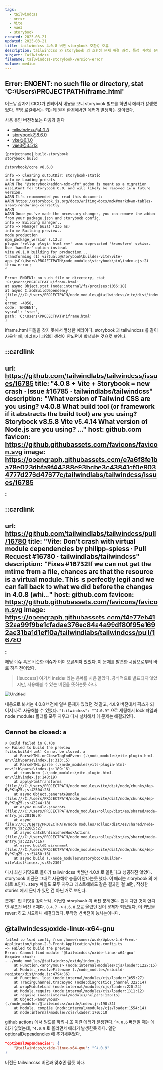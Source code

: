 ```yaml
---
tags:
  - tailwindcss
  - error
  - Vite
  - vue3
  - storybook
created: 2025-03-21
updated: 2025-03-21
title: tailwindcss 4.0.8 버전 storybook 호환성 오류
description: tailwindcss 와 storybook 의 호환성 문제 해결 과정. 특정 버전의 문제로 핫픽스 적용.
subject: Tailwindcss
filename: tailwindcss-storybook-version-error
volume: medium
---
```


## Error: ENOENT: no such file or directory, stat 'C:\Users\PROJECTPATH\iframe.html'

어느날 갑자기 CICD가 안되어서 내용을 보니 storybook 빌드를 하면서 에러가 발생했었다. 분명 로컬에서는 되는데 원격 환경에서만 에러가 발생하는 것이었다. 

사용 중인 버전정보는 다음과 같다,
* tailwindcss@4.0.8
* storybook@8.6.0
* vite@6.1.0
* vue3@3.5.13

```
{projectname} build-storybook
storybook build

@storybook/core v8.6.0

info => Cleaning outputDir: storybook-static
info => Loading presets
WARN The "@storybook/addon-mdx-gfm" addon is meant as a migration assistant for Storybook 8.0; and will likely be removed in a future version.
WARN It's recommended you read this document:
WARN https://storybook.js.org/docs/writing-docs/mdx#markdown-tables-arent-rendering-correctly
WARN
WARN Once you've made the necessary changes, you can remove the addon from your package.json and storybook config.
info => Building manager..
info => Manager built (236 ms)
info => Building preview..
mode production
npm_package_version 2.12.3
plugin 'rollup-plugin-html-env' uses deprecated 'transform' option. Use 'handler' option instead.
vite v6.1.0 building for production...
transforming (1) virtual:@storybook\builder-vite\vite-app.jsC:\Users\PROJECTPATH\node_modules\storybook\bin\index.cjs:23
throw error;
^

Error: ENOENT: no such file or directory, stat 'C:\Users\PROJECTPATH\iframe.html'
at async Object.stat (node:internal/fs/promises:1036:18)
at async C.addBuildDependency (file:///C:/Users/PROJECTPATH/node_modules/@tailwindcss/vite/dist/index.mjs:1:5226) {
errno: -4058,
code: 'ENOENT',
syscall: 'stat',
path: 'C:\Users\PROJECTPATH\iframe.html'
}
```

iframe.html 파일을 찾지 못해서 발생한 에러이다. storybook 과 tailwindcss 를 같이 사용할 때, 미리보기 파일이 생성이 안되면서 발생하는 것으로 보인다.

::cardlink
---
url: https://github.com/tailwindlabs/tailwindcss/issues/16785
title: "4.0.8 + Vite + Storybook = new crash · Issue #16785 · tailwindlabs/tailwindcss"
description: "What version of Tailwind CSS are you using? v4.0.8 What build tool (or framework if it abstracts the build tool) are you using? Storybook v8.5.8 Vite v5.4.14 What version of Node.js are you using? ..."
host: github.com
favicon: https://github.githubassets.com/favicons/favicon.svg
image: https://opengraph.githubassets.com/e7a6f8fe1ba78e023dbfa9f44388e93bcbe3c43841cf0e9034777d276d47677c/tailwindlabs/tailwindcss/issues/16785
---
::

::cardlink
---
url: https://github.com/tailwindlabs/tailwindcss/pull/16780
title: "Vite: Don't crash with virtual module dependencies by philipp-spiess · Pull Request #16780 · tailwindlabs/tailwindcss"
description: "Fixes #16732If we can not get the mtime from a file, chances are that the resource is a virtual module. This is perfectly legit and we can fall back to what we did before the changes in 4.0.8 (whi..."
host: github.com
favicon: https://github.githubassets.com/favicons/favicon.svg
image: https://opengraph.githubassets.com/f4e77eb4132aa99f9be1cfadae376ec84a4a99df80f95e1692ae31ba1d1ef10a/tailwindlabs/tailwindcss/pull/16780
---
::

헤당 이슈 혹은 비슷한 이슈가 이미 오픈되어 있었다. 이 문제를 발견한 시점으로부터 바로 하루 전이었다.

> [!success] 
> 여기서 insider 라는 용어를 처음 알았다. 공식적으로 발표되지 않았지만, 사용해볼 수 있는 버전을 뜻하는듯 하다. 

![Untitled](img/tailwindcss-storybook-version-error/tailwindcss-storybook-version-error.png)

내용으로 봐서는 4.0.8 버전에 일부 문제가 있었던 것 같고, 4.0.9 버전에서 픽스가 되어서 바로 사용해볼 수 있었다. `"tailwindcss": "^4.0.9"` 으로 세팅해서 lock 파일과 node_modules 폴더를 모두 지우고 다시 설치해서 이 문제는 해결되었다.
## Cannot be closed: a

```
✗ Build failed in 8.40s
=> Failed to build the preview
[vite:build-html] Cannot be closed: a
    at ParseHTML.onCloseTagEndEvent (.\node_modules\vite-plugin-html-env\lib\parse\index.js:313:15)
    at ParseHTML.parse (.\node_modules\vite-plugin-html-env\lib\parse\index.js:189:16)
    at transform (.\node_modules\vite-plugin-html-env\lib\index.js:148:19)
    at applyHtmlTransforms (file:///C:/Users/PROJECTPATH/node_modules/vite/dist/node/chunks/dep-ByPKlqZ5.js:42504:23)
    at async Object.generateBundle (file:///C:/Users/PROJECTPATH/node_modules/vite/dist/node/chunks/dep-ByPKlqZ5.js:42244:18)
    at async Bundle.generate (file:///C:/Users/PROJECTPATH/node_modules/rollup/dist/es/shared/node-entry.js:20116:9)
    at async file:///C:/Users/PROJECTPATH/node_modules/rollup/dist/es/shared/node-entry.js:22805:27
    at async catchUnfinishedHookActions (file:///C:/Users/PROJECTPATH/node_modules/rollup/dist/es/shared/node-entry.js:22187:16)
    at async buildEnvironment (file:///C:/Users/PROJECTPATH/node_modules/vite/dist/node/chunks/dep-ByPKlqZ5.js:51450:16)
    at async build (.\node_modules\@storybook\builder-vite\dist\index.js:80:230)
```

다시 최신 커밋으로 돌아가 tailwindcss 버전만 4.0.9 로 올린다고 성공하진 않았다. storybook 버전은 그대로 사용해야 충돌이 안나는듯 했다. 이 에러는 storybook 의 에러로 보인다. story 파일도 모두 지우고 테스트해봐도 같은 결과인 걸 보면, 작성한 stories 에서 문제가 있던 건 아닌 거로 보인다.

문제가 된 커밋을 찾아보니, 이번엔 storybook 의 버전 문제였다. 원래 되던 것이 안되면 무조건 버전 문제다. `8.4.7` -> `8.6.0` 으로 올렸던 것이 문제가 되었었다. 이 커밋을 revert 하고 시도하니 해결되었다. 무작정 신버전이 능사는아니다.

## @tailwindcss/oxide-linux-x64-gnu 

```
failed to load config from /home/runner/work/Upbox-2.0-Front-Application/Upbox-2.0-Front-Application/vite.config.ts
=> Failed to build the preview
Error: Cannot find module '@tailwindcss/oxide-linux-x64-gnu'
Require stack:
- ./node_modules/@tailwindcss/oxide/index.js
    at Function.<anonymous> (node:internal/modules/cjs/loader:1225:15)
    at Module._resolveFilename (./node_modules/esbuild-register/dist/node.js:4794:36)
    at Function._load (node:internal/modules/cjs/loader:1055:27)
    at TracingChannel.traceSync (node:diagnostics_channel:322:14)
    at wrapModuleLoad (node:internal/modules/cjs/loader:220:24)
    at Module.require (node:internal/modules/cjs/loader:1311:12)
    at require (node:internal/modules/helpers:136:16)
    at Object.<anonymous> (./node_modules/@tailwindcss/oxide/index.js:190:31)
    at Module._compile (node:internal/modules/cjs/loader:1554:14)
    at node:internal/modules/cjs/loader:1706:10
```

github actions 에서 빌드를 하려니 또 이런 에러가 발생한다. `^4.0.6` 버전일 때는 에러가 없었는데, `^4.0.9` 로 올리면서 에러가 발생한듯 하다. 일단 optionalDependencies 에 추가해주었다.

```json
"optionalDependencies": {
	"@tailwindcss/oxide-linux-x64-gnu": "^4.0.9"
}
```

버전은 tailwindcss 버전과 맞추면 될듯 하다.











